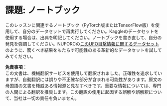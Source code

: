 # 課題: ノートブック

このレッスンに関連するノートブック（PyTorch版またはTensorFlow版）を使用して、自分のデータセットで再実行してください。Kaggleのデータセットを使用する場合は、出典を明記してください。ノートブックを書き直して、自分の発見を強調してください。NUFORCの[このUFO目撃情報に関するデータセット](https://www.kaggle.com/datasets/NUFORC/ufo-sightings)のように、驚くべき結果をもたらす可能性のある革新的なデータセットを試してみてください。

**免責事項**：  
この文書は、機械翻訳サービスを使用して翻訳されました。正確性を追求していますが、自動翻訳には誤りや不正確な部分が含まれる可能性があります。原文の母国語の文書を権威ある情報源と見なすべきです。重要な情報については、専門の人間による翻訳を推奨します。この翻訳の使用に起因する誤解や誤解釈について、当社は一切の責任を負いません。